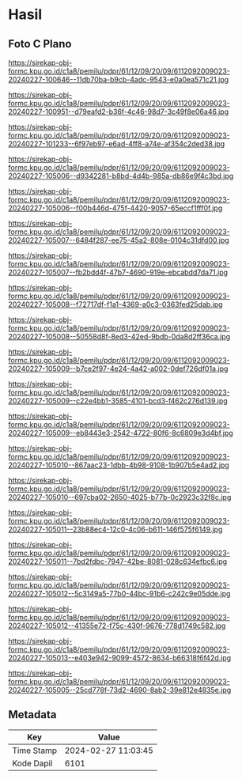 # Hasil

## Foto C Plano

https://sirekap-obj-formc.kpu.go.id/c1a8/pemilu/pdpr/61/12/09/20/09/6112092009023-20240227-100646--11db70ba-b9cb-4adc-9543-e0a0ea571c21.jpg

https://sirekap-obj-formc.kpu.go.id/c1a8/pemilu/pdpr/61/12/09/20/09/6112092009023-20240227-100951--d79eafd2-b36f-4c46-98d7-3c49f8e06a46.jpg

https://sirekap-obj-formc.kpu.go.id/c1a8/pemilu/pdpr/61/12/09/20/09/6112092009023-20240227-101233--6f97eb97-e6ad-4ff8-a74e-af354c2ded38.jpg

https://sirekap-obj-formc.kpu.go.id/c1a8/pemilu/pdpr/61/12/09/20/09/6112092009023-20240227-105006--d9342281-b8bd-4d4b-985a-db86e9f4c3bd.jpg

https://sirekap-obj-formc.kpu.go.id/c1a8/pemilu/pdpr/61/12/09/20/09/6112092009023-20240227-105006--f00b446d-475f-4420-9057-65eccf1fff0f.jpg

https://sirekap-obj-formc.kpu.go.id/c1a8/pemilu/pdpr/61/12/09/20/09/6112092009023-20240227-105007--6484f287-ee75-45a2-808e-0104c31dfd00.jpg

https://sirekap-obj-formc.kpu.go.id/c1a8/pemilu/pdpr/61/12/09/20/09/6112092009023-20240227-105007--fb2bdd4f-47b7-4690-919e-ebcabdd7da71.jpg

https://sirekap-obj-formc.kpu.go.id/c1a8/pemilu/pdpr/61/12/09/20/09/6112092009023-20240227-105008--f72717df-f1a1-4369-a0c3-0363fed25dab.jpg

https://sirekap-obj-formc.kpu.go.id/c1a8/pemilu/pdpr/61/12/09/20/09/6112092009023-20240227-105008--50558d8f-8ed3-42ed-9bdb-0da8d2ff36ca.jpg

https://sirekap-obj-formc.kpu.go.id/c1a8/pemilu/pdpr/61/12/09/20/09/6112092009023-20240227-105009--b7ce2f97-4e24-4a42-a002-0def726df01a.jpg

https://sirekap-obj-formc.kpu.go.id/c1a8/pemilu/pdpr/61/12/09/20/09/6112092009023-20240227-105009--c22e4bb1-3585-4101-bcd3-f462c276d139.jpg

https://sirekap-obj-formc.kpu.go.id/c1a8/pemilu/pdpr/61/12/09/20/09/6112092009023-20240227-105009--eb8443e3-2542-4722-80f6-8c6809e3d4bf.jpg

https://sirekap-obj-formc.kpu.go.id/c1a8/pemilu/pdpr/61/12/09/20/09/6112092009023-20240227-105010--867aac23-1dbb-4b98-9108-1b907b5e4ad2.jpg

https://sirekap-obj-formc.kpu.go.id/c1a8/pemilu/pdpr/61/12/09/20/09/6112092009023-20240227-105010--697cba02-2650-4025-b77b-0c2923c32f8c.jpg

https://sirekap-obj-formc.kpu.go.id/c1a8/pemilu/pdpr/61/12/09/20/09/6112092009023-20240227-105011--23b88ec4-12c0-4c06-b611-146f575f6149.jpg

https://sirekap-obj-formc.kpu.go.id/c1a8/pemilu/pdpr/61/12/09/20/09/6112092009023-20240227-105011--7bd2fdbc-7947-42be-8081-028c634efbc6.jpg

https://sirekap-obj-formc.kpu.go.id/c1a8/pemilu/pdpr/61/12/09/20/09/6112092009023-20240227-105012--5c3149a5-77b0-44bc-91b6-c242c9e05dde.jpg

https://sirekap-obj-formc.kpu.go.id/c1a8/pemilu/pdpr/61/12/09/20/09/6112092009023-20240227-105012--41355e72-f75c-430f-9676-778d1749c582.jpg

https://sirekap-obj-formc.kpu.go.id/c1a8/pemilu/pdpr/61/12/09/20/09/6112092009023-20240227-105013--e403e942-9099-4572-8634-b66318f6f42d.jpg

https://sirekap-obj-formc.kpu.go.id/c1a8/pemilu/pdpr/61/12/09/20/09/6112092009023-20240227-105005--25cd778f-73d2-4690-8ab2-39e812e4835e.jpg


## Metadata

| Key        | Value               |
| ---------- | ------------------- |
| Time Stamp | 2024-02-27 11:03:45 |
| Kode Dapil | 6101                |



